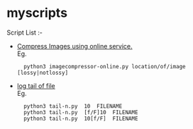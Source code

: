 # myscripts

Script List :-

* [Compress Images using online service.](https://github.com/jigarWala/myscripts/blob/master/imagecompressor-online.py)<br>
  Eg.
  ```
  	python3 imagecompressor-online.py location/of/image [lossy|notlossy]
  ```
* [log tail of file](https://github.com/jigarWala/myscripts/blob/master/tail-n.py)<br>
  Eg.
  ```
    python3 tail-n.py  10  FILENAME
    python3 tail-n.py  [f/F]10  FILENAME
    python3 tail-n.py  10[f/F]  FILENAME
  ```
